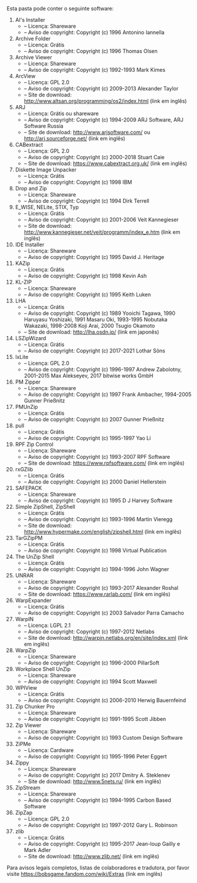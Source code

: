 ﻿Esta pasta pode conter o seguinte software:

1. AI's Installer
   - – Licença: Shareware
   - – Aviso de copyright: Copyright (c) 1996 Antonino Iannella
2. Archive Folder
   - – Licença: Grátis
   - – Aviso de copyright: Copyright (c) 1996 Thomas Olsen
3. Archive Viewer
   - – Licença: Shareware
   - – Aviso de copyright: Copyright (c) 1992-1993 Mark Kimes
4. ArcView
   - – Licença: GPL 2.0
   - – Aviso de copyright: Copyright (c) 2009-2013 Alexander Taylor
   - – Site de download: http://www.altsan.org/programming/os2/index.html (link em inglês)
5. ARJ
   - – Licença: Grátis ou shareware
   - – Aviso de copyright: Copyright (c) 1994-2009 ARJ Software, ARJ Software Russia
   - – Site de download: http://www.arjsoftware.com/ ou http://arj.sourceforge.net/ (link em inglês)
6. CABextract
   - – Licença: GPL 2.0
   - – Aviso de copyright: Copyright (c) 2000-2018 Stuart Caie
   - – Site de download: https://www.cabextract.org.uk/ (link em inglês)
7. Diskette Image Unpacker
   - – Licença: Grátis
   - – Aviso de copyright: Copyright (c) 1998 IBM
8. Drop and Zip
   - – Licença: Shareware
   - – Aviso de copyright: Copyright (c) 1994 Dirk Terrell
9. E_WISE, NELite, STIX, Typ
   - – Licença: Grátis
   - – Aviso de copyright: Copyright (c) 2001-2006 Veit Kannegieser
   - – Site de download: http://www.kannegieser.net/veit/programm/index_e.htm (link em inglês)
10. IDE Installer
    - – Licença: Shareware
    - – Aviso de copyright: Copyright (c) 1995 David J. Heritage
11. KAZip
    - – Licença: Grátis
    - – Aviso de copyright: Copyright (c) 1998 Kevin Ash
12. KL-ZIP
    - – Licença: Shareware
    - – Aviso de copyright: Copyright (c) 1995 Keith Luken
13. LHA
    - – Licença: Grátis
    - – Aviso de copyright: Copyright (c) 1989 Yooichi Tagawa, 1990 Haruyasu Yoshizaki, 1991 Masaru Oki, 1993-1995 Nobutaka Wakazaki, 1998-2008 Koji Arai, 2000 Tsugio Okamoto
    - – Site de download: http://lha.osdn.jp/ (link em japonês)
14. LSZipWizard
    - – Licença: Grátis
    - – Aviso de copyright: Copyright (c) 2017-2021 Lothar Söns
15. lxLite
    - – Licença: GPL 2.0
    - – Aviso de copyright: Copyright (c) 1996-1997 Andrew Zabolotny, 2001-2015 Max Alekseyev, 2017 bitwise works GmbH
16. PM Zipper
    - – Licença: Shareware
    - – Aviso de copyright: Copyright (c) 1997 Frank Ambacher, 1994-2005 Gunner Prießnitz
17. PMUnZip
    - – Licença: Grátis
    - – Aviso de copyright: Copyright (c) 2007 Gunner Prießnitz
18. pull
    - – Licença: Grátis
    - – Aviso de copyright: Copyright (c) 1995-1997 Yao Li
19. RPF Zip Control
    - – Licença: Shareware
    - – Aviso de copyright: Copyright (c) 1993-2007 RPF Software
    - – Site de download: https://www.rpfsoftware.com/ (link em inglês)
20. rxGZlib
    - – Licença: Grátis
    - – Aviso de copyright: Copyright (c) 2000 Daniel Hellerstein
21. SAFEPACK
    - – Licença: Shareware
    - – Aviso de copyright: Copyright (c) 1995 D J Harvey Software
22. Simple ZipShell, ZipShell
    - – Licença: Grátis
    - – Aviso de copyright: Copyright (c) 1993-1996 Martin Vieregg
    - – Site de download: http://www.hypermake.com/english/zipshell.html (link em inglês)
23. TarGZipPM
    - – Licença: Grátis
    - – Aviso de copyright: Copyright (c) 1998 Virtual Publication
24. The UnZip Shell
    - – Licença: Grátis
    - – Aviso de copyright: Copyright (c) 1994-1996 John Wagner
25. UNRAR
    - – Licença: Shareware
    - – Aviso de copyright: Copyright (c) 1993-2017 Alexander Roshal
    - – Site de download: https://www.rarlab.com/ (link em inglês)
26. WarpExpander
    - – Licença: Grátis
    - – Aviso de copyright: Copyright (c) 2003 Salvador Parra Camacho
27. WarpIN
    - – Licença: LGPL 2.1
    - – Aviso de copyright: Copyright (c) 1997-2012 Netlabs
    - – Site de download: http://warpin.netlabs.org/en/site/index.xml (link em inglês)
28. WarpZip
    - – Licença: Shareware
    - – Aviso de copyright: Copyright (c) 1996-2000 PillarSoft
29. Workplace Shell UnZip
    - – Licença: Shareware
    - – Aviso de copyright: Copyright (c) 1994 Scott Maxwell
30. WPIView
    - – Licença: Grátis
    - – Aviso de copyright: Copyright (c) 2006-2010 Herwig Bauernfeind
31. Zip Chunker Pro
    - – Licença: Shareware
    - – Aviso de copyright: Copyright (c) 1991-1995 Scott Jibben
32. Zip Viewer
    - – Licença: Shareware
    - – Aviso de copyright: Copyright (c) 1993 Custom Design Software
33. ZiPMe
    - – Licença: Cardware
    - – Aviso de copyright: Copyright (c) 1995-1996 Peter Eggert
34. Zippy
    - – Licença: Shareware
    - – Aviso de copyright: Copyright (c) 2017 Dmitry A. Steklenev
    - – Site de download: http://www.5nets.ru/ (link em inglês)
35. ZipStream
    - – Licença: Shareware
    - – Aviso de copyright: Copyright (c) 1994-1995 Carbon Based Software
36. ZipZap
    - – Licença: GPL 2.0
    - – Aviso de copyright: Copyright (c) 1997-2012 Gary L. Robinson
37. zlib
    - – Licença: Grátis
    - – Aviso de copyright: Copyright (c) 1995-2017 Jean-loup Gailly e Mark Adler
    - – Site de download: http://www.zlib.net/ (link em inglês)

Para avisos legais completos, listas de colaboradores e tradutora, por favor visite https://bobsgame.fandom.com/wiki/Extras (link em inglês)
